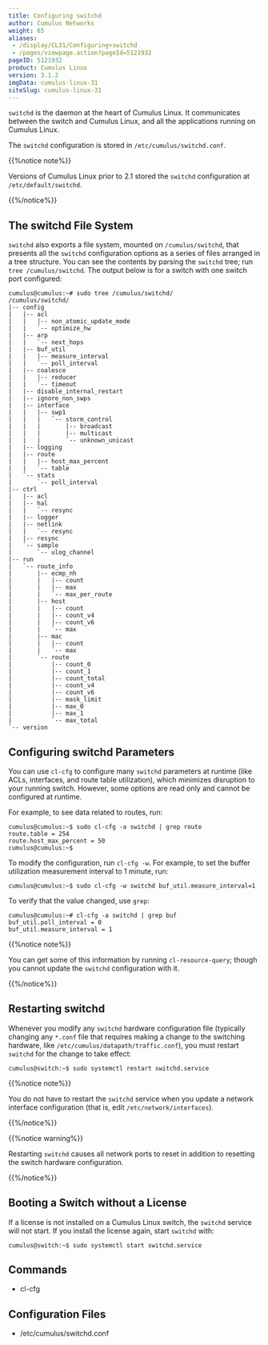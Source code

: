 ```yaml
---
title: Configuring switchd
author: Cumulus Networks
weight: 65
aliases:
 - /display/CL31/Configuring+switchd
 - /pages/viewpage.action?pageId=5121932
pageID: 5121932
product: Cumulus Linux
version: 3.1.2
imgData: cumulus-linux-31
siteSlug: cumulus-linux-31
---
```

`switchd` is the daemon at the heart of Cumulus Linux. It communicates
between the switch and Cumulus Linux, and all the applications running
on Cumulus Linux.

The `switchd` configuration is stored in `/etc/cumulus/switchd.conf`.

{{%notice note%}}

Versions of Cumulus Linux prior to 2.1 stored the `switchd`
configuration at `/etc/default/switchd`.

{{%/notice%}}

## The switchd File System</span>

`switchd` also exports a file system, mounted on `/cumulus/switchd`,
that presents all the `switchd` configuration options as a series of
files arranged in a tree structure. You can see the contents by parsing
the `switchd` tree; run `tree /cumulus/switchd`. The output below is for
a switch with one switch port configured:

    cumulus@cumulus:~# sudo tree /cumulus/switchd/
    /cumulus/switchd/
    |-- config
    |   |-- acl
    |   |   |-- non_atomic_update_mode
    |   |   `-- optimize_hw
    |   |-- arp
    |   |   `-- next_hops
    |   |-- buf_util
    |   |   |-- measure_interval
    |   |   `-- poll_interval
    |   |-- coalesce
    |   |   |-- reducer
    |   |   `-- timeout
    |   |-- disable_internal_restart
    |   |-- ignore_non_swps
    |   |-- interface
    |   |   |-- swp1
    |   |   |   `-- storm_control
    |   |   |       |-- broadcast
    |   |   |       |-- multicast
    |   |   |       `-- unknown_unicast
    |   |-- logging
    |   |-- route
    |   |   |-- host_max_percent
    |   |   `-- table
    |   `-- stats
    |       `-- poll_interval
    |-- ctrl
    |   |-- acl
    |   |-- hal
    |   |   `-- resync
    |   |-- logger
    |   |-- netlink
    |   |   `-- resync
    |   |-- resync
    |   `-- sample
    |       `-- ulog_channel
    |-- run
    |   `-- route_info
    |       |-- ecmp_nh
    |       |   |-- count
    |       |   |-- max
    |       |   `-- max_per_route
    |       |-- host
    |       |   |-- count
    |       |   |-- count_v4
    |       |   |-- count_v6
    |       |   `-- max
    |       |-- mac
    |       |   |-- count
    |       |   `-- max
    |       `-- route
    |           |-- count_0
    |           |-- count_1
    |           |-- count_total
    |           |-- count_v4
    |           |-- count_v6
    |           |-- mask_limit
    |           |-- max_0
    |           |-- max_1
    |           `-- max_total
    `-- version

## Configuring switchd Parameters</span>

You can use `cl-cfg` to configure many `switchd` parameters at runtime
(like ACLs, interfaces, and route table utilization), which minimizes
disruption to your running switch. However, some options are read only
and cannot be configured at runtime.

For example, to see data related to routes, run:

    cumulus@cumulus:~$ sudo cl-cfg -a switchd | grep route
    route.table = 254
    route.host_max_percent = 50
    cumulus@cumulus:~$

To modify the configuration, run `cl-cfg -w`. For example, to set the
buffer utilization measurement interval to 1 minute, run:

    cumulus@cumulus:~$ sudo cl-cfg -w switchd buf_util.measure_interval=1

To verify that the value changed, use `grep`:

    cumulus@cumulus:~# cl-cfg -a switchd | grep buf
    buf_util.poll_interval = 0
    buf_util.measure_interval = 1

{{%notice note%}}

You can get some of this information by running `cl-resource-query`;
though you cannot update the `switchd` configuration with it.

{{%/notice%}}

## <span id="src-5121932_Configuringswitchd-restartswitchd" class="confluence-anchor-link"></span>Restarting switchd</span>

Whenever you modify any `switchd` hardware configuration file (typically
changing any `*.conf` file that requires making a change to the
switching hardware, like `/etc/cumulus/datapath/traffic.conf`), you must
restart `switchd` for the change to take effect:

    cumulus@switch:~$ sudo systemctl restart switchd.service

{{%notice note%}}

You do not have to restart the `switchd` service when you update a
network interface configuration (that is, edit
`/etc/network/interfaces`).

{{%/notice%}}

{{%notice warning%}}

Restarting `switchd` causes all network ports to reset in addition to
resetting the switch hardware configuration.

{{%/notice%}}

## Booting a Switch without a License</span>

If a license is not installed on a Cumulus Linux switch, the `switchd`
service will not start. If you install the license again, start
`switchd` with:

    cumulus@switch:~$ sudo systemctl start switchd.service

## Commands</span>

  - cl-cfg

## Configuration Files</span>

  - /etc/cumulus/switchd.conf

<article id="html-search-results" class="ht-content" style="display: none;">

</article>

<footer id="ht-footer">

</footer>

